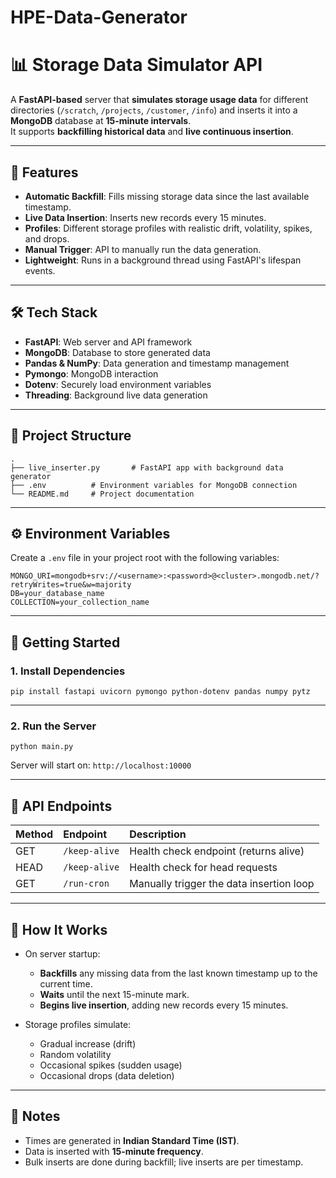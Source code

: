 # HPE-Data-Generator

# 📊 Storage Data Simulator API

A **FastAPI-based** server that **simulates storage usage data** for different directories (`/scratch`, `/projects`, `/customer`, `/info`) and inserts it into a **MongoDB** database at **15-minute intervals**.  
It supports **backfilling historical data** and **live continuous insertion**.

---

## 🚀 Features

- **Automatic Backfill**: Fills missing storage data since the last available timestamp.
- **Live Data Insertion**: Inserts new records every 15 minutes.
- **Profiles**: Different storage profiles with realistic drift, volatility, spikes, and drops.
- **Manual Trigger**: API to manually run the data generation.
- **Lightweight**: Runs in a background thread using FastAPI's lifespan events.

---

## 🛠️ Tech Stack

- **FastAPI**: Web server and API framework
- **MongoDB**: Database to store generated data
- **Pandas & NumPy**: Data generation and timestamp management
- **Pymongo**: MongoDB interaction
- **Dotenv**: Securely load environment variables
- **Threading**: Background live data generation

---

## 📂 Project Structure

```
.
├── live_inserter.py       # FastAPI app with background data generator
├── .env          # Environment variables for MongoDB connection
└── README.md     # Project documentation
```

---

## ⚙️ Environment Variables

Create a `.env` file in your project root with the following variables:

```
MONGO_URI=mongodb+srv://<username>:<password>@<cluster>.mongodb.net/?retryWrites=true&w=majority
DB=your_database_name
COLLECTION=your_collection_name
```

---

## 🏃 Getting Started

### 1. Install Dependencies

```
pip install fastapi uvicorn pymongo python-dotenv pandas numpy pytz
```

---

### 2. Run the Server

```
python main.py
```

Server will start on: `http://localhost:10000`

---

## 📡 API Endpoints

| Method | Endpoint         | Description                              |
|:-------|:------------------|:-----------------------------------------|
| GET    | `/keep-alive`      | Health check endpoint (returns alive)    |
| HEAD   | `/keep-alive`      | Health check for head requests           |
| GET    | `/run-cron`        | Manually trigger the data insertion loop |

---

## 🔄 How It Works

- On server startup:
  - **Backfills** any missing data from the last known timestamp up to the current time.
  - **Waits** until the next 15-minute mark.
  - **Begins live insertion**, adding new records every 15 minutes.

- Storage profiles simulate:
  - Gradual increase (drift)
  - Random volatility
  - Occasional spikes (sudden usage)
  - Occasional drops (data deletion)

---

## 🧠 Notes

- Times are generated in **Indian Standard Time (IST)**.
- Data is inserted with **15-minute frequency**.
- Bulk inserts are done during backfill; live inserts are per timestamp.




